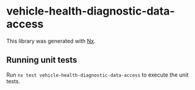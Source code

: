 # vehicle-health-diagnostic-data-access

This library was generated with [Nx](https://nx.dev).

## Running unit tests

Run `nx test vehicle-health-diagnostic-data-access` to execute the unit tests.
